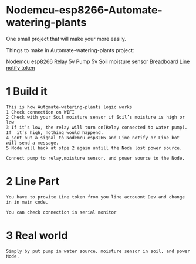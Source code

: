 # Nodemcu-esp8266-Automate-watering-plants
One small project that will make your more easily.

Things to make in Automate-watering-plants project:

Nodemcu esp8266
Relay 5v
Pump 5v
Soil moisture sensor
Breadboard
[Line notify token](https://notify-bot.line.me/th/)


# 1 Build it
    This is how Automate-watering-plants logic works
    1 Check connection on WIFI 
    2 Check with your Soil moisture sensor if Soil’s moisture is high or low
    3 If it’s low, the relay will turn on(Relay connected to water pump).
    If  it’s high, nothing would happend.
    4 sent out a signal to Nodemcu esp8266 and Line notify or Line bot will send a message.
    5 Node will back at stpe 2 again untill the Node lost power source.

    Connect pump to relay,moisture sensor, and power source to the Node.

# 2 Line Part
    You have to provite Line token from you line accouont Dev and change in in main code.

    You can check connection in serial monitor

# 3 Real world 
    Simply by put pump in water source, moisture sensor in soil, and power Node.
